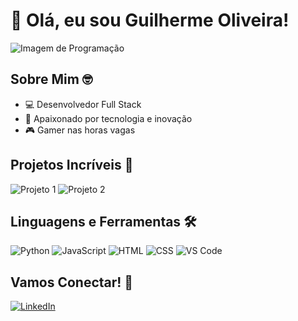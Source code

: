 # 👋 Olá, eu sou Guilherme Oliveira!

![Imagem de Programação](https://cdn.pixabay.com/photo/2017/08/05/11/16/logo-2582747_960_720.png)
## Sobre Mim 🤓

- 💻 Desenvolvedor Full Stack
- 🚀 Apaixonado por tecnologia e inovação
- 🎮 Gamer nas horas vagas

## Projetos Incríveis 🚀

![Projeto 1](https://media.giphy.com/media/5eLDrEaRG6GW2/source.gif)
![Projeto 2](https://media.giphy.com/media/26gslkmdkgY6xvAtu/source.gif)

## Linguagens e Ferramentas 🛠️

![Python](https://media.giphy.com/media/LMt9638dO8dftAjtco/giphy.gif)
![JavaScript](https://media.giphy.com/media/ln7z2eWriiQAllfVcn/giphy.gif)
![HTML](https://media.giphy.com/media/XAxylRMCdpbEWUAvr8/giphy.gif)
![CSS](https://media.giphy.com/media/fsEaZldNC8A1PJ3mwp/giphy.gif)
![VS Code](https://media.giphy.com/media/IdyAQJVN2kVPNUrojM/giphy.gif)

## Vamos Conectar! 🤝

[![LinkedIn](https://img.shields.io/badge/-LinkedIn-0077B5?style=for-the-badge&logo=linkedin&logoColor=white)](https://www.linkedin.com/in/guilherme-oliveira-03379212b)
